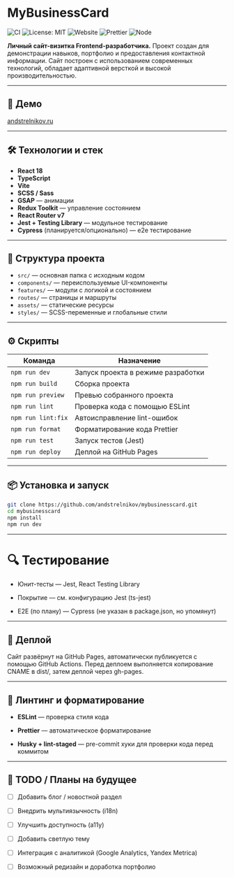 # MyBusinessCard

![CI](https://github.com/andstrelnikov/mybusinesscard/actions/workflows/ci.yml/badge.svg)
![License: MIT](https://img.shields.io/badge/License-MIT-green.svg)
![Website](https://img.shields.io/website?url=https%3A%2F%2Fandstrelnikov.ru)
![Prettier](https://img.shields.io/badge/code%20style-prettier-ff69b4.svg)
![Node](https://img.shields.io/badge/node-%3E=18.0.0-brightgreen)

**Личный сайт-визитка Frontend-разработчика.**
Проект создан для демонстрации навыков, портфолио и предоставления контактной информации. Сайт построен с использованием современных технологий, обладает адаптивной версткой и высокой производительностью.

---

## 🚀 Демо

[andstrelnikov.ru](https://andstrelnikov.ru)

---

## 🛠️ Технологии и стек

- **React 18**
- **TypeScript**
- **Vite**
- **SCSS / Sass**
- **GSAP** — анимации
- **Redux Toolkit** — управление состоянием
- **React Router v7**
- **Jest + Testing Library** — модульное тестирование
- **Cypress** (планируется/опционально) — e2e тестирование

---

## 📁 Структура проекта

- `src/` — основная папка с исходным кодом
- `components/` — переиспользуемые UI-компоненты
- `features/` — модули с логикой и состоянием
- `routes/` — страницы и маршруты
- `assets/` — статические ресурсы
- `styles/` — SCSS-переменные и глобальные стили

---

## ⚙️ Скрипты

| Команда             | Назначение                                |
|---------------------|--------------------------------------------|
| `npm run dev`       | Запуск проекта в режиме разработки         |
| `npm run build`     | Сборка проекта                             |
| `npm run preview`   | Превью собранного проекта                  |
| `npm run lint`      | Проверка кода с помощью ESLint             |
| `npm run lint:fix`  | Автоисправление lint-ошибок                |
| `npm run format`    | Форматирование кода Prettier               |
| `npm run test`      | Запуск тестов (Jest)                       |
| `npm run deploy`    | Деплой на GitHub Pages                     |

---

## 📦 Установка и запуск

```bash
git clone https://github.com/andstrelnikov/mybusinesscard.git
cd mybusinesscard
npm install
npm run dev

```

---
# 🔍 Тестирование

- Юнит-тесты — Jest, React Testing Library

- Покрытие — см. конфигурацию Jest (ts-jest)

- E2E (по плану) — Cypress (не указан в package.json, но упомянут)


---

## 🚀 Деплой
Сайт развёрнут на GitHub Pages, автоматически публикуется с помощью GitHub Actions.
Перед деплоем выполняется копирование CNAME в dist/, затем деплой через gh-pages.

---
## 📐 Линтинг и форматирование

- **ESLint** — проверка стиля кода

- **Prettier** — автоматическое форматирование

- **Husky + lint-staged** — pre-commit хуки для проверки кода перед коммитом


---

## 📌 TODO / Планы на будущее
- [ ] Добавить блог / новостной раздел

- [ ] Внедрить мультиязычность (i18n)

- [ ] Улучшить доступность (a11y)

- [ ] Добавить светлую тему

- [ ] Интеграция с аналитикой (Google Analytics, Yandex Metrica)

- [ ] Возможный редизайн и доработка портфолио


